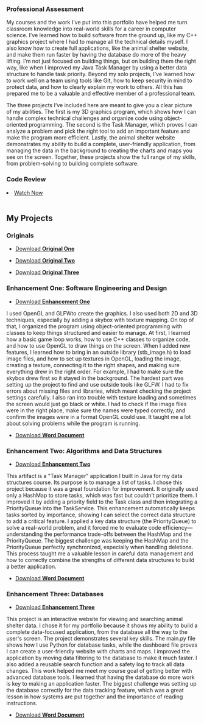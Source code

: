 
<h3>Professional Assessment</h3>

<p>My courses and the work I've put into this portfolio have helped me turn classroom knowledge into real-world skills for a career in computer science. I’ve learned how to build software from the ground up, like my C++ graphics project where I had to manage all the technical details myself. I also know how to create full applications, like the animal shelter website, and make them run faster by having the database do more of the heavy lifting. I’m not just focused on building things, but on building them the right way, like when I improved my Java Task Manager by using a better data structure to handle task priority. Beyond my solo projects, I’ve learned how to work well on a team using tools like Git, how to keep security in mind to protect data, and how to clearly explain my work to others. All this has prepared me to be a valuable and effective member of a professional team.</p>
<p>
The three projects I’ve included here are meant to give you a clear picture of my abilities. The first is my 3D graphics program, which shows how I can handle complex technical challenges and organize code using object-oriented programming. The second is the Task Manager, which proves I can analyze a problem and pick the right tool to add an important feature and make the program more efficient. Lastly, the animal shelter website demonstrates my ability to build a complete, user-friendly application, from managing the data in the background to creating the charts and maps you see on the screen. Together, these projects show the full range of my skills, from problem-solving to building complete software.    
</p>


<h3>Code Review</h3>
<li><a href="https://youtu.be/LAEsd_xDf2A">Watch Now</a></li>
<br>

<h2>My Projects</h2>

<h3>Originals</h3>
<ul class="downloads">
    <li><a href="https://1drv.ms/u/c/d03a055768b87148/Ea9jL-AIFFtOi4gTvUOaj04BmpvUWGVsRiD6pOvnoqPNOw?e=UqUv2R">Download <strong>Original One</strong></a></li>
</ul>
<ul class="downloads">
    <li><a href="https://1drv.ms/u/c/d03a055768b87148/EVSAbnoAt0dEkBPnb8SVwskBZwFgDEV_101iLYPnou9tpg?e=JSNFv8">Download <strong>Original Two</strong></a></li>
</ul>
<ul class="downloads">
    <li><a href="https://1drv.ms/u/c/d03a055768b87148/Eb-DarUShrBPqu7K1X8YipcBkUScZbW00LzrTXo5BdsEXg?e=hX0IdZ">Download <strong>Original Three</strong></a></li>
</ul>

<h3>Enhancement One: Software Engineering and Design</h3>
<ul class="downloads">
    <li><a href="https://1drv.ms/u/c/d03a055768b87148/ETTH5GbdUQlCo6aoWzUJx34BPRYS1yObPj1552wOS2Gw5g?e=YEb2DB">Download <strong>Enhancement One</strong></a></li>
</ul>
<p>I used OpenGL and GLFWto create the graphics. I also used both 2D and 3D techniques, especially by adding a skybox with texture mapping. On top of that, I organized the program using object-oriented programming with classes to keep things structured and easier to manage. At first, I learned how a basic game loop works, how to use C++ classes to organize code, and how to use OpenGL to draw things on the screen. When I added new features, I learned how to bring in an outside library (stb_image.h) to load image files, and how to set up textures in OpenGL, loading the image, creating a texture, connecting it to the right shapes, and making sure everything drew in the right order. For example, I had to make sure the skybox drew first so it stayed in the background. The hardest part was setting up the project to find and use outside tools like GLFW. I had to fix errors about missing files and libraries, which meant checking the project settings carefully. I also ran into trouble with texture loading and sometimes the screen would just go black or white. I had to check if the image files were in the right place, make sure the names were typed correctly, and confirm the images were in a format OpenGL could use. It taught me a lot about solving problems while the program is running.
</p>

<ul class="downloads">
    <li><a href="https://1drv.ms/w/c/d03a055768b87148/EY6gpq5J3_FGr48xTDSeQHUBV3y3anqRpwxX9FI1Um_S7Q?e=NPMXx5">Download <strong>Word Document</strong></a></li>
</ul>

<h3>Enhancement Two: Algorithms and Data Structures</h3>
<ul class="downloads">
    <li><a href="https://1drv.ms/u/c/d03a055768b87148/EVSAbnoAt0dEkBPnb8SVwskB0CylYZnt-0G_UgGkWB1VTA?e=2vz6Jo">Download <strong>Enhancement Two</strong></a></li>
</ul>

<p>
This artifact is a "Task Manager" application I built in Java for my data structures course. Its purpose is to manage a list of tasks.
I chose this project because it was a great foundation for improvement. It originally used only a HashMap to store tasks, which was fast but couldn't prioritize them. I improved it by adding a priority field to the Task class and then integrating a PriorityQueue into the TaskService. This enhancement automatically keeps tasks sorted by importance, showing I can select the correct data structure to add a critical feature.
I applied a key data structure (the PriorityQueue) to solve a real-world problem, and it forced me to evaluate code efficiency—understanding the performance trade-offs between the HashMap and the PriorityQueue.
The biggest challenge was keeping the HashMap and the PriorityQueue perfectly synchronized, especially when handling deletions. This process taught me a valuable lesson in careful data management and how to correctly combine the strengths of different data structures to build a better application.
</p>

<ul class="downloads">
    <li><a href="https://1drv.ms/w/c/d03a055768b87148/EdDIl26U2NBLo-AB9DTbKfkBX6Yy8kGs6IEHaQZ3s67DLw?e=F36aOf">Download <strong>Word Document</strong></a></li>
</ul>

<h3>Enhancement Three: Databases</h3>
<ul class="downloads">
    <li><a href="https://1drv.ms/u/c/d03a055768b87148/Eb-DarUShrBPqu7K1X8YipcBuQJB1kt8zdIt6OMIZCtXzA?e=v6mo60">Download <strong>Enhancement Three</strong></a></li>
</ul>
<p>This project is an interactive website for viewing and searching animal shelter data. I chose it for my portfolio because it shows my ability to build a complete data-focused application, from the database all the way to the user's screen. The project demonstrates several key skills. The main.py file shows how I use Python for database tasks, while the dashboard file proves I can create a user-friendly website with charts and maps. I improved the application by moving data filtering to the database to make it much faster. I also added a reusable search function and a safety log to track all data changes.
This work helped me meet my course goal of getting better with advanced database tools. I learned that having the database do more work is key to making an application faster. The biggest challenge was setting up the database correctly for the data tracking feature, which was a great lesson in how systems are put together and the importance of reading instructions.
</p>

<ul class="downloads">
    <li><a href="https://1drv.ms/w/c/d03a055768b87148/EfMLffl7SG5JpJQR_1-OzKgB5hJEE52x8xF5depFbTx7PA?e=lCMg5g">Download <strong>Word Document</strong></a></li>
</ul>
